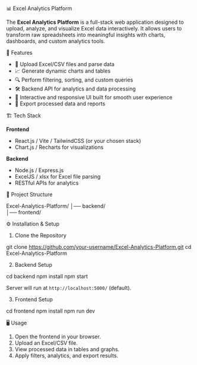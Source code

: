 📊 Excel Analytics Platform

The **Excel Analytics Platform** is a full-stack web application designed to upload, analyze, and visualize Excel data interactively. It allows users to transform raw spreadsheets into meaningful insights with charts, dashboards, and custom analytics tools.

🚀 Features

* 📂 Upload Excel/CSV files and parse data
* 📈 Generate dynamic charts and tables
* 🔍 Perform filtering, sorting, and custom queries
* 🛠️ Backend API for analytics and data processing
* 🎨 Interactive and responsive UI built for smooth user experience
* 💾 Export processed data and reports

🏗️ Tech Stack

**Frontend**

* React.js / Vite / TailwindCSS (or your chosen stack)
* Chart.js / Recharts for visualizations

**Backend**

* Node.js / Express.js
* ExcelJS / xlsx for Excel file parsing
* RESTful APIs for analytics


📂 Project Structure

Excel-Analytics-Platform/
│── backend/        
│── frontend/       


⚙️ Installation & Setup

1. Clone the Repository

git clone https://github.com/your-username/Excel-Analytics-Platform.git
cd Excel-Analytics-Platform

2. Backend Setup

cd backend
npm install
npm start

Server will run at `http://localhost:5000/` (default).

3. Frontend Setup

cd frontend
npm install
npm run dev


🖥️ Usage

1. Open the frontend in your browser.
2. Upload an Excel/CSV file.
3. View processed data in tables and graphs.
4. Apply filters, analytics, and export results.
